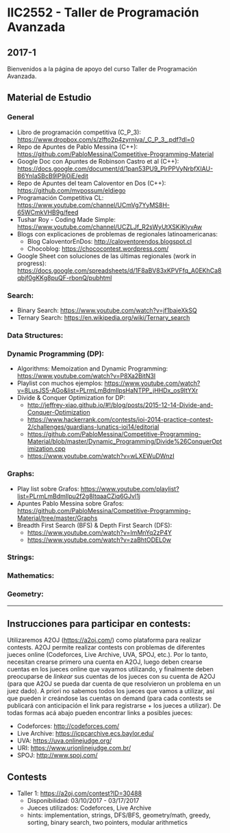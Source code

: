 
# IIC2552 - Taller de Programación Avanzada
## 2017-1
Bienvenidos a la página de apoyo del curso Taller de Programación Avanzada.

## Material de Estudio
### General
* Libro de programación competitiva (C_P_3): https://www.dropbox.com/s/zlfto2p4zyrniva/_C_P_3_.pdf?dl=0
* Repo de Apuntes de Pablo Messina (C++): https://github.com/PabloMessina/Competitive-Programming-Material
* Google Doc con Apuntes de Robinson Castro et al (C++): https://docs.google.com/document/d/1pan53PU9_PIrPPVyNrbfXIAU-B6YnIaSBcB9lP9j0jE/edit
* Repo de Apuntes del team Caloventor en Dos (C++): https://github.com/mvpossum/eldiego
* Programación Competitiva CL:  https://www.youtube.com/channel/UCmVg7YyMS8H-65WCmkVHB9g/feed
* Tushar Roy - Coding Made Simple: https://www.youtube.com/channel/UCZLJf_R2sWyUtXSKiKlyvAw
* Blogs con explicaciones de problemas de regionales latinoamericanas:
  * Blog CaloventorEnDos: http://caloventorendos.blogspot.cl
  * Chocoblog: https://chococontest.wordpress.com/
* Google Sheet con soluciones de las últimas regionales (work in progress): https://docs.google.com/spreadsheets/d/1F8aBV83xKPVFfq_A0EKhCa8qbjf0gKKg8puQF-rbonQ/pubhtml

### Search:
* Binary Search: https://www.youtube.com/watch?v=jf1baieXkSQ
* Ternary Search: https://en.wikipedia.org/wiki/Ternary_search

### Data Structures:

### Dynamic Programming (DP):
* Algorithms: Memoization and Dynamic Programming: https://www.youtube.com/watch?v=P8Xa2BitN3I
* Playlist con muchos ejemplos: https://www.youtube.com/watch?v=8LusJS5-AGo&list=PLrmLmBdmIlpsHaNTPP_jHHDx_os9ItYXr
* Divide & Conquer Optimization for DP:
  * http://jeffrey-xiao.github.io/#!/blog/posts/2015-12-14-Divide-and-Conquer-Optimization
  * https://www.hackerrank.com/contests/ioi-2014-practice-contest-2/challenges/guardians-lunatics-ioi14/editorial
  * https://github.com/PabloMessina/Competitive-Programming-Material/blob/master/Dynamic_Programming/Divide%26ConquerOptimization.cpp  
  * https://www.youtube.com/watch?v=wLXEWuDWnzI
  
### Graphs:
* Play list sobre Grafos: https://www.youtube.com/playlist?list=PLrmLmBdmIlpu2f2g8ltqaaCZiq6GJvl1j
* Apuntes Pablo Messina sobre Grafos: https://github.com/PabloMessina/Competitive-Programming-Material/tree/master/Graphs
* Breadth First Search (BFS) & Depth First Search (DFS):
  * https://www.youtube.com/watch?v=ImMnYq2zP4Y
  * https://www.youtube.com/watch?v=zaBhtODEL0w
  
### Strings:

### Mathematics:

### Geometry:
_______________________________________________

## Instrucciones para participar en contests:
Utilizaremos A2OJ (https://a2oj.com/) como plataforma para realizar contests. A2OJ permite realizar contests con problemas de diferentes jueces online (Codeforces, Live Archive, UVA, SPOJ, etc.). Por lo tanto, necesitan crearse primero una cuenta en A2OJ, luego deben crearse cuentas en los jueces online que vayamos utilizando, y finalmente deben preocuparse de *linkear* sus cuentas de los jueces con su cuenta de A2OJ (para que A2OJ se pueda dar cuenta de que resolvieron un problema en un juez dado). A priori no sabemos todos los jueces que vamos a utilizar, así que pueden ir creándose las cuentas on demand (para cada contests se publicará con anticipación el link para registrarse + los jueces a utilizar). De todas formas acá abajo pueden encontrar links a posibles jueces:

* Codeforces: http://codeforces.com/
* Live Archive: https://icpcarchive.ecs.baylor.edu/
* UVA: https://uva.onlinejudge.org/
* URI: https://www.urionlinejudge.com.br/
* SPOJ: http://www.spoj.com/

## Contests
* Taller 1: https://a2oj.com/contest?ID=30488
  * Disponibilidad: 03/10/2017 - 03/17/2017 
  * Jueces utilizados: Codeforces, Live Archive
  * hints: implementation, strings, DFS/BFS, geometry/math, greedy, sorting, binary search, two pointers, modular arithmetics





 
